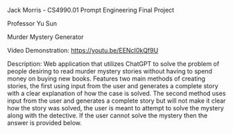 Jack Morris - CS4990.01 Prompt Engineering
Final Project


Professor Yu Sun

Murder Mystery Generator

Video Demonstration: https://youtu.be/EENcI0kQf9U

Description: Web application that utilizes ChatGPT to solve the problem of people desiring to read murder mystery stories without having to spend money on buying new books. Features two main methods of creating stories, the first using input from the user and generates a complete story with a clear explanation of how the case is solved. The second method uses input from the user and generates a complete story but will not make it clear how the story was solved, the user is meant to attempt to solve the mystery along with the detective. If the user cannot solve the mystery then the answer is provided below.
